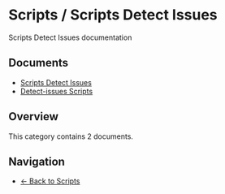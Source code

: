 # Scripts / Scripts Detect Issues

Scripts Detect Issues documentation

## Documents

- [Scripts Detect Issues](./README.md)
- [Detect-issues Scripts](./scripts-detect-issues.md)

## Overview

This category contains 2 documents.

## Navigation

- [← Back to Scripts](../)
